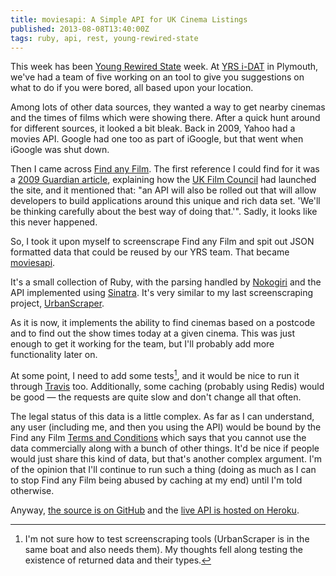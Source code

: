 ```yaml
---
title: moviesapi: A Simple API for UK Cinema Listings
published: 2013-08-08T13:40:00Z
tags: ruby, api, rest, young-rewired-state
---
```


This week has been [Young Rewired State][] week. At [YRS i-DAT][] in Plymouth, we've
had a team of five working on an tool to give you suggestions on what to do if you
were bored, all based upon your location.

Among lots of other data sources, they wanted a way to get nearby cinemas and the
times of films which were showing there. After a quick hunt around for different
sources, it looked a bit bleak. Back in 2009, Yahoo had a movies API. Google had
one too as part of iGoogle, but that went when iGoogle was shut down.

Then I came across [Find any Film][]. The first reference I could find for it was
a [2009 Guardian article][guardian], explaining how the [UK Film Council][] had
launched the site, and it mentioned that: "an API will also be rolled out that will 
allow developers to build applications around this unique and rich data set. 'We'll 
be thinking carefully about the best way of doing that.'". Sadly, it looks like this
never happened.

So, I took it upon myself to screenscrape Find any Film and spit out JSON formatted
data that could be reused by our YRS team. That became [moviesapi][].

It's a small collection of Ruby, with the parsing handled by [Nokogiri][] and the
API implemented using [Sinatra][]. It's very similar to my last screenscraping
project, [UrbanScraper][].

As it is now, it implements the ability to find cinemas based on a postcode and to
find out the show times today at a given cinema. This was just enough to get it
working for the team, but I'll probably add more functionality later on.

At some point, I need to add some tests[^tests], and it would be nice to run it
through [Travis][] too. Additionally, some caching (probably using Redis) would be
good &mdash; the requests are quite slow and don't change all that often.

The legal status of this data is a little complex. As far as I can understand, any
user (including me, and then you using the API) would be bound by the Find any Film
[Terms and Conditions][] which says that you cannot use the data commercially along
with a bunch of other things. It'd be nice if people would just share this kind of
data, but that's another complex argument. I'm of the opinion that I'll continue to
run such a thing (doing as much as I can to stop Find any Film being abused by
caching at my end) until I'm told otherwise.

Anyway, [the source is on GitHub][github] and the 
[live API is hosted on Heroku][moviesapi].

[^tests]: I'm not sure how to test screenscraping tools (UrbanScraper is in the same
    boat and also needs them). My thoughts fell along testing the existence of 
    returned data and their types.

[Young Rewired State]: http://youngrewiredstate.org/
[YRS i-DAT]: https://github.com/yrsIDAT/2013
[Find any Film]: http://www.findanyfilm.com
[guardian]: http://www.theguardian.com/media/pda/2009/jan/28/digitalmedia-digitalvideo
[UK Film Council]: http://industry.bfi.org.uk
[moviesapi]: http://moviesapi.herokuapp.com
[Nokogiri]: http://nokogiri.org/
[Sinatra]: http://www.sinatrarb.com/
[UrbanScraper]: http://urbanscraper.herokuapp.com/
[Travis]: http://travis-ci.org
[Terms and Conditions]: http://www.findanyfilm.com/terms-and-conditions
[github]: https://github.com/nickcharlton/moviesapi
